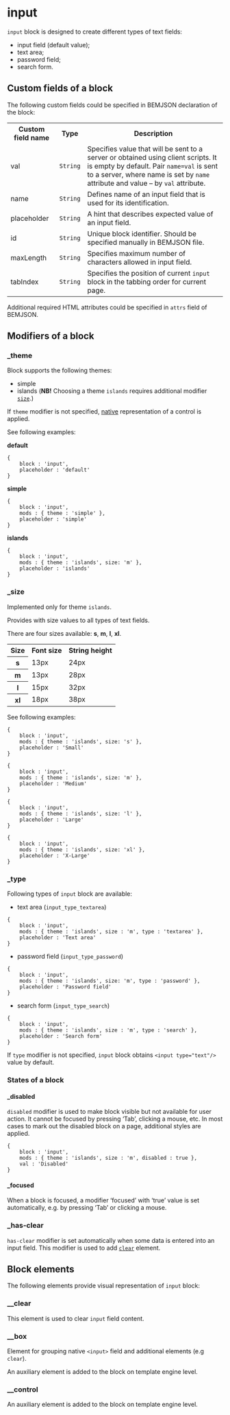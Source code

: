 # input

`input` block is designed to create different types of text fields:

* input field (default value);
* text area;
* password field;
* search form.

## Custom fields of a block

The following custom fields could be specified in BEMJSON declaration of the block:

<table>
    <tr>
        <th>Custom field name</th>
        <th>Type</th>
        <th>Description</th>
    </tr>
    <tr>
        <td>val</td>
        <td>
            <code>String</code>
        </td>
        <td>Specifies value that will be sent to a server or obtained using client scripts. It is empty by default. Pair <code>name=val</code> is sent to a server, where name is set by <code>name</code> attribute and value – by <code>val</code> attribute.</td>
    </tr>
    <tr>
        <td>name</td>
        <td>
            <code>String</code>
        </td>
        <td>Defines name of an input field that is used for its identification.</td>
    </tr>
    <tr>
        <td>placeholder</td>
        <td>
            <code>String</code>
        </td>
        <td>A hint that describes expected value of an input field.</td>
    </tr>
    <tr>
        <td>id</td>
        <td>
            <code>String</code>
        </td>
        <td>Unique block identifier. Should be specified manually in BEMJSON file.</td>
    </tr>
    <tr>
        <td>maxLength</td>
        <td>
            <code>String</code>
        </td>
        <td>Specifies maximum number of characters allowed in input field.</td>
    </tr>
    <tr>
        <td>tabIndex</td>
        <td>
            <code>String</code>
        </td>
        <td>Specifies the position of current <code>input</code> block in the tabbing order for current page.</td>
    </tr>
</table>

Additional required HTML attributes could be specified in `attrs` field of BEMJSON.

## Modifiers of a block

### _theme

Block supports the following themes:

 * simple
 * islands (**NB!** Choosing a theme `islands` requires additional modifier [`size`](#size).)

If `theme` modifier is not specified, [native](#native) representation of a control is applied.

See following examples:

<a name="native"></a>
**default**

```bemjson
{
    block : 'input',
    placeholder : 'default'
}
```

**simple**

```bemjson
{
    block : 'input',
    mods : { theme : 'simple' },
    placeholder : 'simple'
}
```

**islands**

```bemjson
{
    block : 'input',
    mods : { theme : 'islands', size: 'm' },
    placeholder : 'islands'
}
```

<a name="size"></a>
### _size

Implemented only for theme `islands`.

Provides with size values to all types of text fields.

There are four sizes available: **s**, **m**, **l**, **xl**.

<table>
    <tr>
        <th>Size</th>
        <th>Font size</th>
        <th>String height</th>
    </tr>
    <tr>
        <th>s</th>
        <td>13px</td>
        <td>24px</td>
    </tr>
    <tr>
        <th>m</th>
        <td>13px</td>
        <td>28px</td>
    </tr>
    <tr>
        <th>l</th>
        <td>15px</td>
        <td>32px</td>
    </tr>
    <tr>
        <th>xl</th>
        <td>18px</td>
        <td>38px</td>
    </tr>
</table>

See following examples:

```bemjson
{
    block : 'input',
    mods : { theme : 'islands', size: 's' },
    placeholder : 'Small'
}
```

```bemjson
{
    block : 'input',
    mods : { theme : 'islands', size: 'm' },
    placeholder : 'Medium'
}
```

```bemjson
{
    block : 'input',
    mods : { theme : 'islands', size: 'l' },
    placeholder : 'Large'
}
```

```bemjson
{
    block : 'input',
    mods : { theme : 'islands', size: 'xl' },
    placeholder : 'X-Large'
}
```

### _type

Following types of `input` block are available:

* text area (`input_type_textarea`)

```bemjson
{
    block : 'input',
    mods : { theme : 'islands', size : 'm', type : 'textarea' },
    placeholder : 'Text area'
}
```

* password field (`input_type_password`)

```bemjson
{
    block : 'input',
    mods : { theme : 'islands', size: 'm', type : 'password' },
    placeholder : 'Password field'
}
```

* search form (`input_type_search`)

```bemjson
{
    block : 'input',
    mods : { theme : 'islands', size : 'm', type : 'search' },
    placeholder : 'Search form'
}
```

If `type` modifier is not specified, `input` block obtains `<input type="text"/>` value by default.


### States of a block

#### _disabled

`disabled` modifier is used to make block visible but not available for user action. It cannot be focused by pressing ‘Tab’, clicking a mouse, etc. In most cases to mark out the disabled block on a page, additional styles are applied.

```bemjson
{
    block : 'input',
    mods : { theme : 'islands', size : 'm', disabled : true },
    val : 'Disabled'
}
```

#### _focused

When a block is focused, a modifier ‘focused’ with ‘true’ value is set automatically, e.g. by pressing ‘Tab’ or clicking a mouse.

### _has-clear

`has-clear` modifier is set automatically when some data is entered into an input field. This modifier is used to add [`clear`](#clear_elem) element.

## Block elements

The following elements provide visual representation of `input` block:

<a name="clear_elem"></a>
### __clear

This element is used to clear `input` field content.

### __box

Element for grouping native `<input>` field and additional elements (e.g `clear`).

An auxiliary element is added to the block on template engine level.

### __control

An auxiliary element is added to the block on template engine level.
